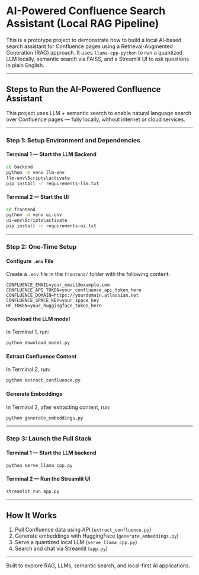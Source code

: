 # AI-Powered Confluence Search Assistant (Local RAG Pipeline)

This is a prototype project to demonstrate how to build a local AI-based search assistant for Confluence pages using a Retrieval-Augmented Generation (RAG) approach. It uses `llama-cpp-python` to run a quantized LLM locally, semantic search via FAISS, and a Streamlit UI to ask questions in plain English.

---

## Steps to Run the AI-Powered Confluence Assistant

This project uses LLM + semantic search to enable natural language search over Confluence pages — fully locally, without internet or cloud services.

---

### Step 1: Setup Environment and Dependencies

#### Terminal 1 — Start the LLM Backend

```bash
cd backend
python -m venv llm-env
llm-env\Scripts\activate
pip install -r requirements-llm.txt
```

#### Terminal 2 — Start the UI

```bash
cd frontend
python -m venv ui-env
ui-env\Scripts\activate
pip install -r requirements-ui.txt
```

---

### Step 2: One-Time Setup

#### Configure `.env` File

Create a `.env` file in the `frontend/` folder with the following content:

```
CONFLUENCE_EMAIL=your_email@example.com
CONFLUENCE_API_TOKEN=your_confluence_api_token_here
CONFLUENCE_DOMAIN=https://yourdomain.atlassian.net
CONFLUENCE_SPACE_KEY=your_space_key
HF_TOKEN=your_huggingface_token_here
```

#### Download the LLM model

In Terminal 1, run:

```bash
python download_model.py
```

#### Extract Confluence Content

In Terminal 2, run:

```bash
python extract_confluence.py
```

#### Generate Embeddings

In Terminal 2, after extracting content, run:

```bash
python generate_embeddings.py
```

---

### Step 3: Launch the Full Stack

#### Terminal 1 — Start the LLM backend

```bash
python serve_llama_cpp.py
```

#### Terminal 2 — Run the Streamlit UI

```bash
streamlit run app.py
```

---

## How It Works

1. Pull Confluence data using API (`extract_confluence.py`)
2. Generate embeddings with HuggingFace (`generate_embeddings.py`)
3. Serve a quantized local LLM (`serve_llama_cpp.py`)
4. Search and chat via Streamlit (`app.py`)

---

Built to explore RAG, LLMs, semantic search, and local-first AI applications.